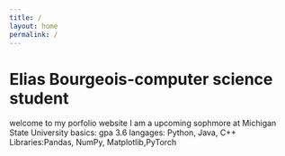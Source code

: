 ```yaml
---
title: /
layout: home
permalink: /
---
```


# Elias Bourgeois-computer science student

welcome to my porfolio website
I am a upcoming sophmore at Michigan State University
basics:
gpa 3.6
langages: Python, Java, C++
Libraries:Pandas, NumPy, Matplotlib,PyTorch
